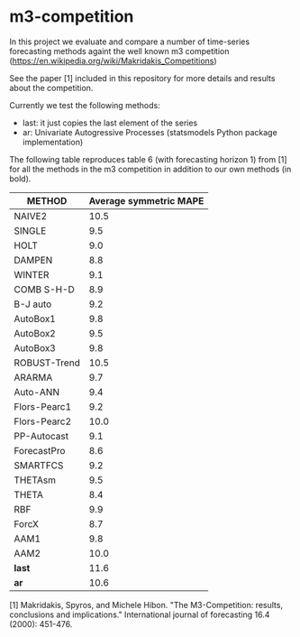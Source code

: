 # m3-competition

In this project we evaluate and compare a number of time-series forecasting methods againt the well known m3 competition (https://en.wikipedia.org/wiki/Makridakis_Competitions)

See the paper [1] included in this repository for more details and results about the competition.

Currently we test the following methods:
- last: it just copies the last element of the series
- ar: Univariate Autogressive Processes (statsmodels Python package implementation)

The following table reproduces table 6 (with forecasting horizon 1) from [1] for all the methods in the m3 competition in addition to our own methods (in bold).

METHOD       |Average symmetric MAPE
-------------|----
NAIVE2       |10.5
SINGLE       |9.5
HOLT         |9.0
DAMPEN       |8.8
WINTER       |9.1
COMB S-H-D   |8.9
B-J auto     |9.2
AutoBox1     |9.8
AutoBox2     |9.5
AutoBox3     |9.8
ROBUST-Trend |10.5
ARARMA       |9.7
Auto-ANN     |9.4
Flors-Pearc1 |9.2
Flors-Pearc2 |10.0
PP-Autocast  |9.1
ForecastPro  |8.6
SMARTFCS     |9.2
THETAsm      |9.5
THETA        |8.4
RBF          |9.9
ForcX        |8.7
AAM1         |9.8
AAM2         |10.0
**last**     |11.6
**ar**       |10.6

[1] Makridakis, Spyros, and Michele Hibon. "The M3-Competition: results, conclusions and implications." International journal of forecasting 16.4 (2000): 451-476.
